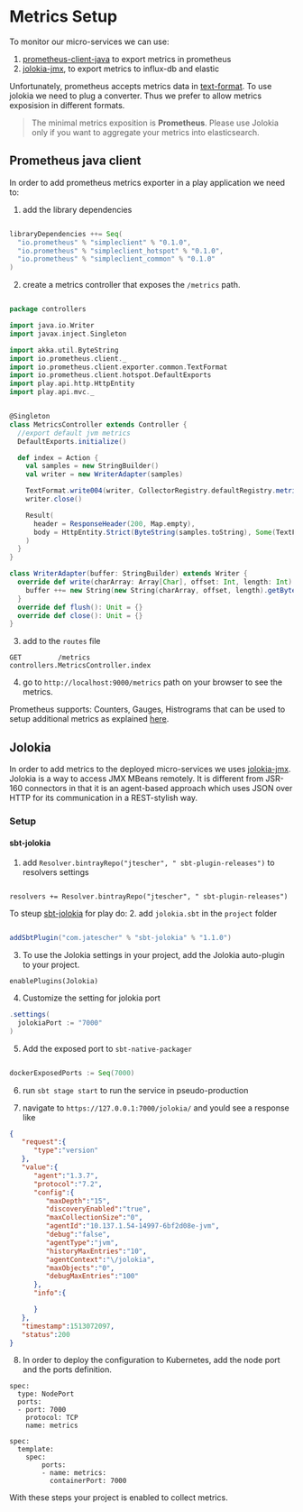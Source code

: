 # Metrics Setup

To monitor our micro-services we can use:

1. [prometheus-client-java](https://github.com/prometheus/client_java) to export metrics in prometheus
2. [jolokia-jmx](https://github.com/rhuss/jolokia), to export metrics to influx-db and elastic

Unfortunately, prometheus accepts metrics data in [text-format](https://prometheus.io/docs/instrumenting/exposition_formats/). To use jolokia we need to plug a converter. Thus we prefer to allow metrics exposision in different formats.

> The minimal metrics exposition is **Prometheus**. Please use Jolokia only if you want to aggregate your metrics into elasticsearch.

## Prometheus java client

In order to add prometheus metrics exporter in a play application we need to:

1. add the library dependencies

```sbt

libraryDependencies ++= Seq(
  "io.prometheus" % "simpleclient" % "0.1.0",
  "io.prometheus" % "simpleclient_hotspot" % "0.1.0",
  "io.prometheus" % "simpleclient_common" % "0.1.0"
)
```

2. create a metrics controller that exposes the `/metrics` path.

```scala

package controllers

import java.io.Writer
import javax.inject.Singleton

import akka.util.ByteString
import io.prometheus.client._
import io.prometheus.client.exporter.common.TextFormat
import io.prometheus.client.hotspot.DefaultExports
import play.api.http.HttpEntity
import play.api.mvc._


@Singleton
class MetricsController extends Controller {
  //export default jvm metrics
  DefaultExports.initialize()

  def index = Action {
    val samples = new StringBuilder()
    val writer = new WriterAdapter(samples)

    TextFormat.write004(writer, CollectorRegistry.defaultRegistry.metricFamilySamples())
    writer.close()

    Result(
      header = ResponseHeader(200, Map.empty),
      body = HttpEntity.Strict(ByteString(samples.toString), Some(TextFormat.CONTENT_TYPE_004))
    )
  }
}

class WriterAdapter(buffer: StringBuilder) extends Writer {
  override def write(charArray: Array[Char], offset: Int, length: Int): Unit = {
    buffer ++= new String(new String(charArray, offset, length).getBytes("UTF-8"), "UTF-8")
  }
  override def flush(): Unit = {}
  override def close(): Unit = {}
}
```

3. add to the `routes` file

```
GET         /metrics                         controllers.MetricsController.index
```

4. go to `http://localhost:9000/metrics` path on your browser to see the metrics.

Prometheus supports: Counters, Gauges, Histrograms that can be used to setup additional metrics as explained [here](https://github.com/prometheus/client_java#instrumenting).

## Jolokia
In order to add metrics to the deployed micro-services we uses [jolokia-jmx](https://github.com/rhuss/jolokia).
Jolokia is a way to access JMX MBeans remotely. It is different from JSR-160 connectors in that it is an agent-based approach which uses JSON over HTTP for its communication in a REST-stylish way.

### Setup

#### sbt-jolokia

1. add `Resolver.bintrayRepo("jtescher", " sbt-plugin-releases")` to resolvers settings

```sbt-jolokia

resolvers += Resolver.bintrayRepo("jtescher", " sbt-plugin-releases")

```

To steup [sbt-jolokia](https://github.com/jtescher/sbt-jolokia) for play do:
2. add `jolokia.sbt` in the `project` folder

```sbt

addSbtPlugin("com.jatescher" % "sbt-jolokia" % "1.1.0")

```

3. To use the Jolokia settings in your project, add the Jolokia auto-plugin to your project.

```
enablePlugins(Jolokia)
```

4. Customize the setting for jolokia port

```sbt
.settings(
  jolokiaPort := "7000"
)
```

5. Add the exposed port to `sbt-native-packager`

```sbt

dockerExposedPorts := Seq(7000)

```

6. run `sbt stage start` to run the service in pseudo-production

7. navigate to `https://127.0.0.1:7000/jolokia/` and yould see a response like

```json
{
   "request":{
      "type":"version"
   },
   "value":{
      "agent":"1.3.7",
      "protocol":"7.2",
      "config":{
         "maxDepth":"15",
         "discoveryEnabled":"true",
         "maxCollectionSize":"0",
         "agentId":"10.137.1.54-14997-6bf2d08e-jvm",
         "debug":"false",
         "agentType":"jvm",
         "historyMaxEntries":"10",
         "agentContext":"\/jolokia",
         "maxObjects":"0",
         "debugMaxEntries":"100"
      },
      "info":{

      }
   },
   "timestamp":1513072097,
   "status":200
}
```

8. In order to deploy the configuration to Kubernetes, add the node port and the ports definition.

```
spec:
  type: NodePort
  ports:
  - port: 7000
    protocol: TCP
    name: metrics

spec:
  template:
    spec:
        ports:
        - name: metrics:
          containerPort: 7000
```

With these steps your project is enabled to collect metrics.
